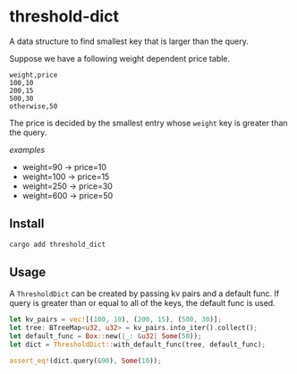 # threshold-dict
A data structure to find smallest key that is larger than the query.

Suppose we have a following weight dependent price table.

```
weight,price
100,10
200,15
500,30
otherwise,50
```

The price is decided by the smallest entry whose `weight` key is greater than the query. 

*examples*

- weight=90 -> price=10
- weight=100 -> price=15
- weight=250 -> price=30
- weight=600 -> price=50

## Install

```sh
cargo add threshold_dict
```

## Usage

A `ThresholdDict` can be created by passing kv pairs and a default func. If query is greater than or equal to all of the keys, the default func is used.

```rust
let kv_pairs = vec![(100, 10), (200, 15), (500, 30)];
let tree: BTreeMap<u32, u32> = kv_pairs.into_iter().collect();
let default_func = Box::new(|_: &u32| Some(50));
let dict = ThresholdDict::with_default_func(tree, default_func);

assert_eq!(dict.query(&90), Some(10));
```